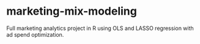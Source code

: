 # marketing-mix-modeling
Full marketing analytics project in R using OLS and LASSO regression with ad spend optimization.
